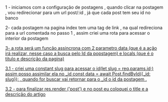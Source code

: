 1 - iniciamos com a configuração de postagens , quando clicar na postagem , vou redirecionar para um url post/:id , já que cada post tem seu id no banco

2- cada postagem na pagina index tem uma tag de link , na qual redireciona para a url comentada no passo 1 , assim criei uma rota para acessar o interior da postagem <a href="/post/<%= post._id %>">

3- a rota será um funcão assincrona com 2 parametro data (que é a ação irá realizar, nesse caso a busca pelo Id da popstagem) e locals (que é o titulo e descrição da pagina)

3.1 - criei uma constant slug para acessar o id(let slug = req.params.id;) assim posso assimilar ela no _id         const data = await Post.findById({_id: slug}); , quando for buscar vai retornar para o _id o id da postagem .

3.2 - para finalizar res.render ('post') e no post eu coloquei o title e a descrição do artigo  
